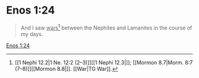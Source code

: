 # Enos 1:24

> And I saw <u>wars</u>[^a] between the Nephites and Lamanites in the course of my days.

[Enos 1:24](https://www.churchofjesuschrist.org/study/scriptures/bofm/enos/1?lang=eng&id=p24#p24)


[^a]: [[1 Nephi 12.2|1 Ne. 12:2 (2–3)]][[1 Nephi 12.3|]]; [[Mormon 8.7|Morm. 8:7 (7–8)]][[Mormon 8.8|]]. [[War|TG War]].  

